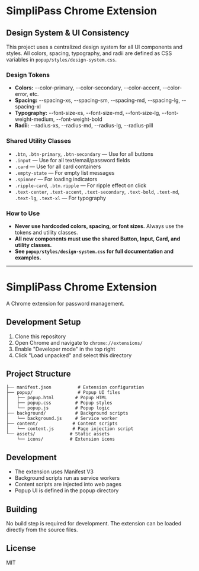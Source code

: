 # SimpliPass Chrome Extension

## Design System & UI Consistency

This project uses a centralized design system for all UI components and styles. All colors, spacing, typography, and radii are defined as CSS variables in `popup/styles/design-system.css`.

### Design Tokens
- **Colors:** --color-primary, --color-secondary, --color-accent, --color-error, etc.
- **Spacing:** --spacing-xs, --spacing-sm, --spacing-md, --spacing-lg, --spacing-xl
- **Typography:** --font-size-xs, --font-size-md, --font-size-lg, --font-weight-medium, --font-weight-bold
- **Radii:** --radius-xs, --radius-md, --radius-lg, --radius-pill

### Shared Utility Classes
- `.btn`, `.btn-primary`, `.btn-secondary` — Use for all buttons
- `.input` — Use for all text/email/password fields
- `.card` — Use for all card containers
- `.empty-state` — For empty list messages
- `.spinner` — For loading indicators
- `.ripple-card`, `.btn.ripple` — For ripple effect on click
- `.text-center`, `.text-accent`, `.text-secondary`, `.text-bold`, `.text-md`, `.text-lg`, `.text-xl` — For typography

### How to Use
- **Never use hardcoded colors, spacing, or font sizes.** Always use the tokens and utility classes.
- **All new components must use the shared Button, Input, Card, and utility classes.**
- **See `popup/styles/design-system.css` for full documentation and examples.**

---

# SimpliPass Chrome Extension

A Chrome extension for password management.

## Development Setup

1. Clone this repository
2. Open Chrome and navigate to `chrome://extensions/`
3. Enable "Developer mode" in the top right
4. Click "Load unpacked" and select this directory

## Project Structure

```
├── manifest.json          # Extension configuration
├── popup/                 # Popup UI files
│   ├── popup.html        # Popup HTML
│   ├── popup.css         # Popup styles
│   └── popup.js          # Popup logic
├── background/           # Background scripts
│   └── background.js     # Service worker
├── content/             # Content scripts
│   └── content.js       # Page injection script
└── assets/             # Static assets
    └── icons/          # Extension icons
```

## Development

- The extension uses Manifest V3
- Background scripts run as service workers
- Content scripts are injected into web pages
- Popup UI is defined in the popup directory

## Building

No build step is required for development. The extension can be loaded directly from the source files.

## License

MIT 
